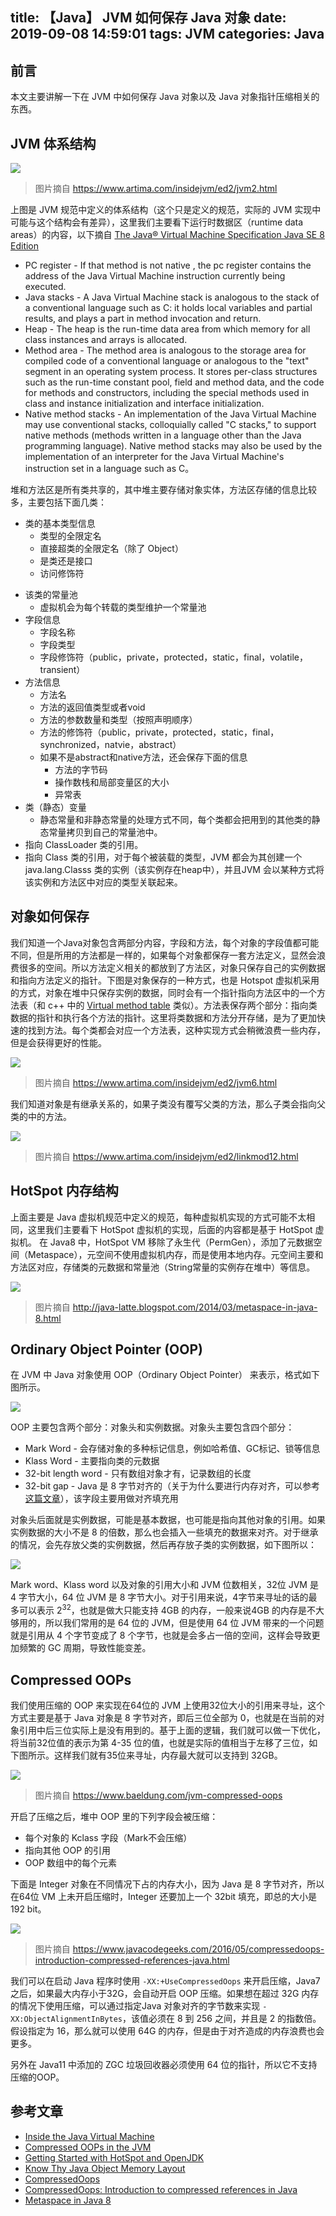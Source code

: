 title: 【Java】 JVM 如何保存 Java 对象
date: 2019-09-08 14:59:01
tags: JVM
categories: Java
---

## 前言
本文主要讲解一下在 JVM 中如何保存 Java 对象以及 Java 对象指针压缩相关的东西。

## JVM 体系结构
![](/images/jvm-java/jvm体系.gif)
> 图片摘自 https://www.artima.com/insidejvm/ed2/jvm2.html

<!-- more -->

上图是 JVM 规范中定义的体系结构（这个只是定义的规范，实际的  JVM 实现中可能与这个结构会有差异），这里我们主要看下运行时数据区（runtime data areas）的内容，以下摘自 [The Java® Virtual Machine Specification Java SE 8 Edition](https://docs.oracle.com/javase/specs/jvms/se8/jvms8.pdf)
* PC register -  If that method is not native , the pc register contains the address of the Java Virtual Machine instruction currently being executed.
* Java stacks - A Java Virtual Machine stack is analogous to the stack of a conventional language such as C: it holds local variables and partial results, and plays a part in method invocation and return.
* Heap - The heap is the run-time data area from which memory for all class instances and arrays is allocated.
* Method area -  The method area is analogous to the storage area for compiled code of a conventional language or analogous to the "text" segment in an operating system process. It stores per-class structures such as the run-time constant pool, field and method data, and the code for methods and constructors, including the special methods used in class and instance initialization and interface
initialization.
* Native method stacks - An implementation of the Java Virtual Machine may use conventional stacks, colloquially called "C stacks," to support native methods (methods written in a language other than the Java programming language). Native method stacks may also be used by the implementation of an interpreter for the Java Virtual Machine's instruction set in a language such as C。

堆和方法区是所有类共享的，其中堆主要存储对象实体，方法区存储的信息比较多，主要包括下面几类：
+ 类的基本类型信息
    - 类型的全限定名
    - 直接超类的全限定名（除了 Object）
    - 是类还是接口
    - 访问修饰符
- 该类的常量池
    - 虚拟机会为每个转载的类型维护一个常量池
- 字段信息
    - 字段名称
    - 字段类型
    - 字段修饰符（public，private，protected，static，final，volatile，transient）
- 方法信息
    - 方法名
    - 方法的返回值类型或者void
    - 方法的参数数量和类型（按照声明顺序）
    - 方法的修饰符（public，private，protected，static，final，synchronized，natvie，abstract）
    - 如果不是abstract和native方法，还会保存下面的信息
      - 方法的字节码
      - 操作数栈和局部变量区的大小
      - 异常表
- 类（静态）变量
    - 静态常量和非静态常量的处理方式不同，每个类都会把用到的其他类的静态常量拷贝到自己的常量池中。
- 指向 ClassLoader 类的引用。
- 指向 Class 类的引用，对于每个被装载的类型，JVM 都会为其创建一个 java.lang.Classs 类的实例（该实例存在heap中），并且JVM 会以某种方式将该实例和方法区中对应的类型关联起来。

## 对象如何保存
我们知道一个Java对象包含两部分内容，字段和方法，每个对象的字段值都可能不同，但是所用的方法都是一样的，如果每个对象都保存一套方法定义，显然会浪费很多的空间。所以方法定义相关的都放到了方法区，对象只保存自己的实例数据和指向方法定义的指针。下图是对象保存的一种方式，也是 Hotspot 虚拟机采用的方式，对象在堆中只保存实例的数据，同时会有一个指针指向方法区中的一个方法表（和 c++ 中的 [Virtual method table](https://en.wikipedia.org/wiki/Virtual_method_table) 类似）。方法表保存两个部分：指向类数据的指针和执行各个方法的指针。这里将类数据和方法分开存储，是为了更加快速的找到方法。每个类都会对应一个方法表，这种实现方式会稍微浪费一些内存，但是会获得更好的性能。

![](/images/jvm-java/对象存储.gif)
> 图片摘自 https://www.artima.com/insidejvm/ed2/jvm6.html

我们知道对象是有继承关系的，如果子类没有覆写父类的方法，那么子类会指向父类的中的方法。

![](/images/jvm-java/method-demo.gif)
> 图片摘自 https://www.artima.com/insidejvm/ed2/linkmod12.html

## HotSpot 内存结构
上面主要是 Java 虚拟机规范中定义的规范，每种虚拟机实现的方式可能不太相同，这里我们主要看下 HotSpot 虚拟机的实现，后面的内容都是基于 HotSpot 虚拟机。
在 Java8 中，HotSpot VM 移除了永生代（PermGen），添加了元数据空间（Metaspace），元空间不使用虚拟机内存，而是使用本地内存。元空间主要和方法区对应，存储类的元数据和常量池（String常量的实例存在堆中）等信息。

![](/images/jvm-java/hotspot.jpg)
> 图片摘自 http://java-latte.blogspot.com/2014/03/metaspace-in-java-8.html

##  Ordinary Object Pointer (OOP)
在 JVM 中 Java 对象使用 OOP（Ordinary Object Pointer） 来表示，格式如下图所示。

![](/images/jvm-java/oop.png)

OOP 主要包含两个部分：对象头和实例数据。对象头主要包含四个部分：
+ Mark Word - 会存储对象的多种标记信息，例如哈希值、GC标记、锁等信息
+ Klass Word - 主要指向类的元数据
+ 32-bit length word - 只有数组对象才有，记录数组的长度
+ 32-bit gap - Java 是 8 字节对齐的（关于为什么要进行内存对齐，可以参考 [这篇文章](http://blog.zhangjikai.com/2015/11/28/%E3%80%90C%E3%80%91alignment/)），该字段主要用做对齐填充用

对象头后面就是实例数据，可能是基本数据，也可能是指向其他对象的引用。如果实例数据的大小不是 8 的倍数，那么也会插入一些填充的数据来对齐。对于继承的情况，会先存放父类的实例数据，然后再存放子类的实例数据，如下图所以：

![](/images/jvm-java/instance.png)

Mark word、Klass word 以及对象的引用大小和 JVM 位数相关，32位 JVM 是 4 字节大小，64 位 JVM 是 8 字节大小。对于引用来说，4字节来寻址的话的最多可以表示 2<sup>32</sup>，也就是做大只能支持 4GB 的内存，一般来说4GB 的内存是不大够用的，所以我们常用的是 64 位的 JVM，但是使用 64 位 JVM 带来的一个问题就是引用从 4 个字节变成了 8 个字节，也就是会多占一倍的空间，这样会导致更加频繁的 GC 周期，导致性能变差。

## Compressed OOPs
我们使用压缩的 OOP 来实现在64位的 JVM 上使用32位大小的引用来寻址，这个方式主要是基于 Java 对象是 8 字节对齐，即后三位全部为 0，也就是在当前的对象引用中后三位实际上是没有用到的。基于上面的逻辑，我们就可以做一下优化，将当前32位值的表示为第 4-35 位的值，也就是实际的值相当于左移了三位，如下图所示。这样我们就有35位来寻址，内存最大就可以支持到 32GB。

![](/images/jvm-java/compress.jpg)
> 图片摘自 https://www.baeldung.com/jvm-compressed-oops

开启了压缩之后，堆中 OOP 里的下列字段会被压缩：
+ 每个对象的 Kclass 字段（Mark不会压缩）
+ 指向其他 OOP 的引用
+ OOP 数组中的每个元素

下面是 Integer 对象在不同情况下占的内存大小，因为 Java 是 8 字节对齐，所以在64位 VM 上未开启压缩时，Integer 还要加上一个 32bit 填充，即总的大小是 192 bit。

![](/images/jvm-java/compress-demo.jpg)
> 图片摘自 https://www.javacodegeeks.com/2016/05/compressedoops-introduction-compressed-references-java.html

我们可以在启动 Java 程序时使用 `-XX:+UseCompressedOops` 来开启压缩，Java7之后，如果最大内存小于32G，会自动开启 OOP 压缩。如果想在超过 32G 内存的情况下使用压缩，可以通过指定Java 对象对齐的字节数来实现 `-XX:ObjectAlignmentInBytes`，该值必须在 8 到 256 之间，并且是 2 的指数倍。假设指定为 16，那么就可以使用 64G 的内存，但是由于对齐造成的内存浪费也会更多。

另外在 Java11 中添加的 ZGC 垃圾回收器必须使用 64 位的指针，所以它不支持压缩的OOP。

## 参考文章
+ [Inside the Java Virtual Machine](https://www.artima.com/insidejvm/ed2/)
+ [Compressed OOPs in the JVM](https://www.baeldung.com/jvm-compressed-oops)
+ [Getting Started with HotSpot and OpenJDK](https://www.infoq.com/articles/Introduction-to-HotSpot/)
+ [Know Thy Java Object Memory Layout](http://psy-lob-saw.blogspot.com/2013/05/know-thy-java-object-memory-layout.html)
+ [CompressedOops](https://wiki.openjdk.java.net/display/HotSpot/CompressedOops)
+ [CompressedOops: Introduction to compressed references in Java](https://www.javacodegeeks.com/2016/05/compressedoops-introduction-compressed-references-java.html)
+ [Metaspace in Java 8](http://java-latte.blogspot.com/2014/03/metaspace-in-java-8.html)
